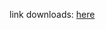 
link downloads: <a href='https://github.com/ZyCromerZ/compiled-gcc/releases/download/varm-zyc-linux-gnueabi-11.x-gnu-20210413/arm-zyc-linux-gnueabi-11.x-gnu-20210413.tar.gz'>here</a>
